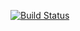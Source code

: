[![Build Status](https://travis-ci.org/Cessna210/MyFirstExample.svg?branch=master)](https://travis-ci.org/Cessna210/MyFirstExample)
